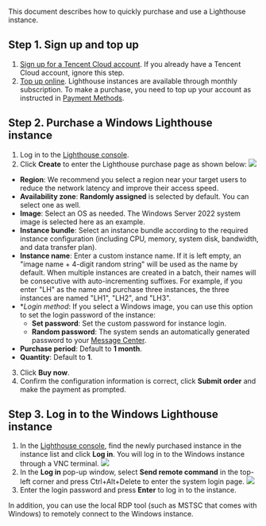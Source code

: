 This document describes how to quickly purchase and use a Lighthouse instance.

## Step 1. Sign up and top up
1. [Sign up for a Tencent Cloud account](https://intl.cloud.tencent.com/account/register).
If you already have a Tencent Cloud account, ignore this step.
2. [Top up online](https://console.cloud.tencent.com/expense/recharge).
Lighthouse instances are available through monthly subscription. To make a purchase, you need to top up your account as instructed in [Payment Methods](https://intl.cloud.tencent.com/document/product/555/7425).

## Step 2. Purchase a Windows Lighthouse instance

1. Log in to the [Lighthouse console](https://console.cloud.tencent.com/lighthouse/instance/index).
2. Click **Create** to enter the Lighthouse purchase page as shown below:
![](https://qcloudimg.tencent-cloud.cn/raw/540a54ce93a72135d6e83e76917a767b.png)
 - **Region**: We recommend you select a region near your target users to reduce the network latency and improve their access speed.
 - **Availability zone**: **Randomly assigned** is selected by default. You can select one as well.
 - **Image**: Select an OS as needed. The Windows Server 2022 system image is selected here as an example.
 - **Instance bundle**: Select an instance bundle according to the required instance configuration (including CPU, memory, system disk, bandwidth, and data transfer plan).
 - **Instance name**: Enter a custom instance name. If it is left empty, an "image name + 4-digit random string" will be used as the name by default. When multiple instances are created in a batch, their names will be consecutive with auto-incrementing suffixes. For example, if you enter "LH" as the name and purchase three instances, the three instances are named "LH1", "LH2", and "LH3".
 - **Login method*: If you select a Windows image, you can use this option to set the login password of the instance:
    - **Set password**: Set the custom password for instance login.
    - **Random password**: The system sends an automatically generated password to your [Message Center](https://console.cloud.tencent.com/message).
 - **Purchase period**: Default to **1 month**.
 - **Quantity**: Default to **1**.
3. Click **Buy now**.
4. Confirm the configuration information is correct, click **Submit order** and make the payment as prompted.

## Step 3. Log in to the Windows Lighthouse instance

1. In the [Lighthouse console](https://console.cloud.tencent.com/lighthouse/instance/index), find the newly purchased instance in the instance list and click **Log in**.
You will log in to the Windows instance through a VNC terminal.
![](https://qcloudimg.tencent-cloud.cn/raw/681596d0b43ce610df25d090705d604b.png)
2. In the **Log in** pop-up window, select **Send remote command** in the top-left corner and press Ctrl+Alt+Delete to enter the system login page.
![](https://qcloudimg.tencent-cloud.cn/raw/c31cc671debcd51b8d51bf51c6201e3c.png)
3. Enter the login password and press **Enter** to log in to the instance.

In addition, you can use the local RDP tool (such as MSTSC that comes with Windows) to remotely connect to the Windows instance.
